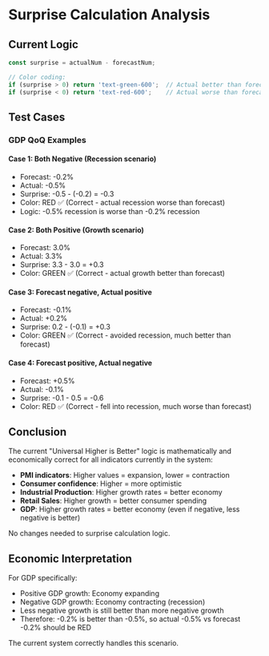 # Surprise Calculation Analysis

## Current Logic
```typescript
const surprise = actualNum - forecastNum;

// Color coding:
if (surprise > 0) return 'text-green-600';  // Actual better than forecast
if (surprise < 0) return 'text-red-600';    // Actual worse than forecast
```

## Test Cases

### GDP QoQ Examples

#### Case 1: Both Negative (Recession scenario)
- Forecast: -0.2%
- Actual: -0.5%
- Surprise: -0.5 - (-0.2) = -0.3
- Color: RED ✅ (Correct - actual recession worse than forecast)
- Logic: -0.5% recession is worse than -0.2% recession

#### Case 2: Both Positive (Growth scenario)
- Forecast: 3.0%
- Actual: 3.3%
- Surprise: 3.3 - 3.0 = +0.3
- Color: GREEN ✅ (Correct - actual growth better than forecast)

#### Case 3: Forecast negative, Actual positive
- Forecast: -0.1%
- Actual: +0.2%
- Surprise: 0.2 - (-0.1) = +0.3
- Color: GREEN ✅ (Correct - avoided recession, much better than forecast)

#### Case 4: Forecast positive, Actual negative
- Forecast: +0.5%
- Actual: -0.1%
- Surprise: -0.1 - 0.5 = -0.6
- Color: RED ✅ (Correct - fell into recession, much worse than forecast)

## Conclusion

The current "Universal Higher is Better" logic is mathematically and economically correct for all indicators currently in the system:

- **PMI indicators**: Higher values = expansion, lower = contraction
- **Consumer confidence**: Higher = more optimistic
- **Industrial Production**: Higher growth rates = better economy
- **Retail Sales**: Higher growth = better consumer spending
- **GDP**: Higher growth rates = better economy (even if negative, less negative is better)

No changes needed to surprise calculation logic.

## Economic Interpretation

For GDP specifically:
- Positive GDP growth: Economy expanding
- Negative GDP growth: Economy contracting (recession)
- Less negative growth is still better than more negative growth
- Therefore: -0.2% is better than -0.5%, so actual -0.5% vs forecast -0.2% should be RED

The current system correctly handles this scenario.